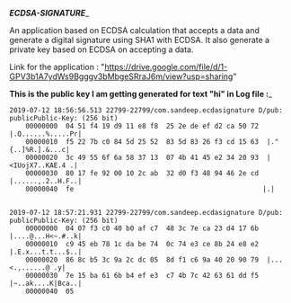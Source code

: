 ___ECDSA-SIGNATURE____

An application based on ECDSA calculation that accepts a data and generate a digital signature using SHA1 with ECDSA.
It also generate a private key based on ECDSA on accepting a data.

Link for the application : "https://drive.google.com/file/d/1-GPV3b1A7ydWs9Bgggv3bMbgeSRraJ6m/view?usp=sharing"

__This is the public key I am getting generated for text "hi" in Log file :___

```
2019-07-12 18:56:56.513 22799-22799/com.sandeep.ecdasignature D/pub: publicPublic-Key: (256 bit)
    00000000  04 51 f4 19 d9 11 e8 f8  25 2e de ef d2 ca 50 72  |.Q......%.....Pr|
    00000010  f5 22 7b c0 84 5d 25 52  83 5d 83 26 f3 cd 15 63  |."{..]%R.].&...c|
    00000020  3c 49 55 6f 6a 58 37 13  07 4b 41 45 e2 34 20 93  |<IUojX7..KAE.4 .|
    00000030  80 17 fe 92 00 10 2c ab  32 d0 f3 48 94 46 2e cd  |......,.2..H.F..|
    00000040  fe                                               |.|  
    

2019-07-12 18:57:21.931 22799-22799/com.sandeep.ecdasignature D/pub: publicPublic-Key: (256 bit)
    00000000  04 07 f3 c0 40 b0 af c7  48 3c 7e ca 23 d4 17 6b  |....@...H<~.#..k|
    00000010  c9 45 eb 78 1c da be 74  0c 74 e3 ce 8b 24 e8 e2  |.E.x...t.t...$..|
    00000020  86 8c b5 3c 9a 2c dc 05  8d f1 c6 9a 40 20 90 79  |...<.,......@ .y|
    00000030  7e 15 ba 61 6b b4 ef e3  c7 4b 7c 42 63 61 dd f5  |~..ak....K|Bca..|
    00000040  05    
```
